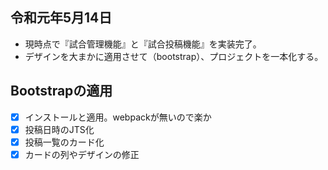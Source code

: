 ## 令和元年5月14日
- 現時点で『試合管理機能』と『試合投稿機能』を実装完了。
- デザインを大まかに適用させて（bootstrap）、プロジェクトを一本化する。

## Bootstrapの適用
- [x] インストールと適用。webpackが無いので楽か
- [x] 投稿日時のJTS化
- [x] 投稿一覧のカード化
 - [x] カードの列やデザインの修正
